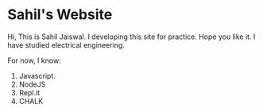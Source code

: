 # Sahil's Website

Hi, This is Sahil Jaiswal. I developing this site for practice. Hope you like it.
I have studied electrical engineering.

For now, I know:

1. Javascript.
1. NodeJS
1. Repl.it
1. CHALK
